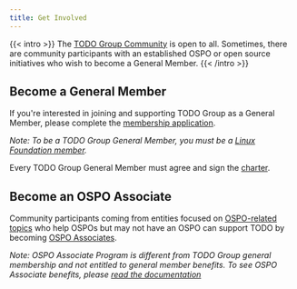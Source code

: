```yaml
---
title: Get Involved
---
```


{{< intro >}}
The [TODO Group Community](/community/) is open to all. Sometimes, there are community participants with an established OSPO or open source initiatives who wish to become a General Member.
{{< /intro >}}

## Become a General Member

If you're interested in joining and supporting TODO Group as a General Member, please complete the [membership application](https://enrollment.lfx.linuxfoundation.org/?project=todogroup).

*Note: To be a TODO Group General Member, you must be a [Linux Foundation member](https://www.linuxfoundation.org/members/join).*

Every TODO Group General Member must agree and sign the [charter](https://github.com/todogroup/charter).

## Become an OSPO Associate

Community participants coming from entities focused on [OSPO-related topics](https://ospomindmap.todogroup.org/) who help OSPOs but may not have an OSPO can support TODO by becoming [OSPO Associates](/associates).

*Note: OSPO Associate Program is different from TODO Group general membership and not entitled to general member benefits. To see OSPO Associate benefits, please [read the documentation](https://github.com/todogroup/governance/blob/main/OSPO-Associate-Program.md)*


